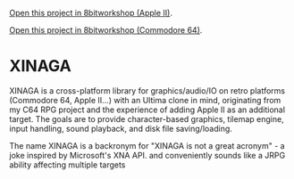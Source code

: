 [Open this project in 8bitworkshop (Apple II)](https://8bitworkshop.com/v3.10.0/?repo=seanwiththebeard%2FXINAGA&platform=apple2&file=XINAGA.c).

[Open this project in 8bitworkshop (Commodore 64)](https://8bitworkshop.com/v3.10.0/?repo=seanwiththebeard%2FXINAGA&platform=c64&file=XINAGA.c).

# XINAGA
XINAGA is a cross-platform library for graphics/audio/IO on retro platforms (Commodore 64, Apple II...) with an Ultima clone in mind, originating from my C64 RPG project and the experience of adding Apple II as an additional target. The goals are to provide character-based graphics, tilemap engine, input handling, sound playback, and disk file saving/loading. 

The name XINAGA is a backronym for "XINAGA is not a great acronym" - a joke inspired by Microsoft's XNA API. and conveniently sounds like a JRPG ability affecting multiple targets
